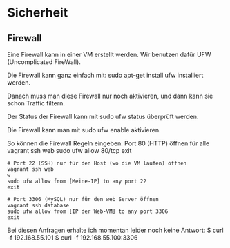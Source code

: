# Sicherheit #

## Firewall ##
Eine Firewall kann in einer VM erstellt werden. Wir benutzen dafür UFW (Uncomplicated FireWall).

Die Firewall kann ganz einfach mit: sudo apt-get install ufw installiert werden.

Danach muss man diese Firewall nur noch aktivieren, und dann kann sie schon Traffic filtern.

Der Status der Firewall kann mit sudo ufw status überprüft werden.

Die Firewall kann man mit sudo ufw enable aktivieren.

So können die Firewall Regeln eingeben:
    Port 80 (HTTP) öffnen für alle
    vagrant ssh web
    sudo ufw allow 80/tcp
    exit

    # Port 22 (SSH) nur für den Host (wo die VM laufen) öffnen
    vagrant ssh web
    w
    sudo ufw allow from [Meine-IP] to any port 22
    exit

    # Port 3306 (MySQL) nur für den web Server öffnen
    vagrant ssh database
    sudo ufw allow from [IP der Web-VM] to any port 3306
    exit

Bei diesen Anfragen erhalte ich momentan leider noch keine Antwort:
    $ curl -f 192.168.55.101
    $ curl -f 192.168.55.100:3306
